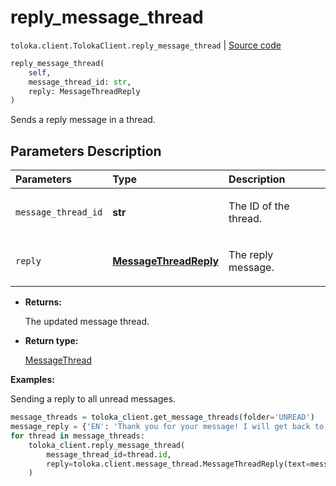 # reply_message_thread
`toloka.client.TolokaClient.reply_message_thread` | [Source code](https://github.com/Toloka/toloka-kit/blob/v1.2.3/src/client/__init__.py#L1074)

```python
reply_message_thread(
    self,
    message_thread_id: str,
    reply: MessageThreadReply
)
```

Sends a reply message in a thread.

## Parameters Description

| Parameters | Type | Description |
| :----------| :----| :-----------|
`message_thread_id`|**str**|<p>The ID of the thread.</p>
`reply`|**[MessageThreadReply](toloka.client.message_thread.MessageThreadReply.md)**|<p>The reply message.</p>

* **Returns:**

  The updated message thread.

* **Return type:**

  [MessageThread](toloka.client.message_thread.MessageThread.md)

**Examples:**

Sending a reply to all unread messages.

```python
message_threads = toloka_client.get_message_threads(folder='UNREAD')
message_reply = {'EN': 'Thank you for your message! I will get back to you soon.'}
for thread in message_threads:
    toloka_client.reply_message_thread(
        message_thread_id=thread.id,
        reply=toloka.client.message_thread.MessageThreadReply(text=message_reply)
    )
```
